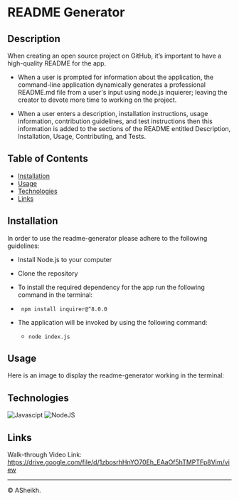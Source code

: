# README Generator

## Description

When creating an open source project on GitHub, it’s important to have a high-quality README for the app.
* When a user is prompted for information about the application, the command-line application  dynamically generates a professional README.md file from a user's input using node.js inquierer;
leaving the creator to devote more time to working on the project.

* When a user enters a description, installation instructions, usage information, contribution guidelines, and test instructions then this information is added to the sections of the README entitled Description, Installation, Usage, Contributing, and Tests.



 ## Table of Contents 
  - [Installation](#installation)
  - [Usage](#usage)
  - [Technologies](#technologies)
  - [Links](#links)


## Installation
In order to use the readme-generator please adhere to the following guidelines:

* Install Node.js to your computer
* Clone the repository 
* To install the required dependency for the app run the following command in the terminal:

 *  ``` npm install inquirer@^8.0.0```

* The application will be invoked by using the following command:

  *  ```node index.js```

## Usage 

Here is an image to display the readme-generator working in the terminal:


## Technologies

![Javascipt](https://img.shields.io/badge/Javascipt-a8a232)
![NodeJS](https://img.shields.io/badge/-Node.js-green)


## Links

Walk-through Video Link: https://drive.google.com/file/d/1zbosrhHnYO70Eh_EAaOf5hTMPTFp8Vim/view 


---

© ASheikh.
